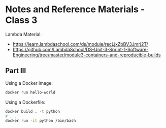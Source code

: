 
# Notes and Reference Materials - Class 3

Lambda Material:

  + https://learn.lambdaschool.com/ds/module/recLjxZbBV3Jmrj2T/
  + https://github.com/LambdaSchool/DS-Unit-3-Sprint-1-Software-Engineering/tree/master/module3-containers-and-reproducible-builds

## Part III

Using a Docker image:

```sh
docker run hello-world
```

Using a Dockerfile:

```sh
docker build . -t python
# ...
docker run -it python /bin/bash
```
